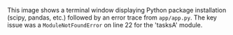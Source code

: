 This image shows a terminal window displaying Python package installation (scipy, pandas, etc.) followed by an error trace from `app/app.py`. The key issue was a `ModuleNotFoundError` on line 22 for the 'tasksA' module.